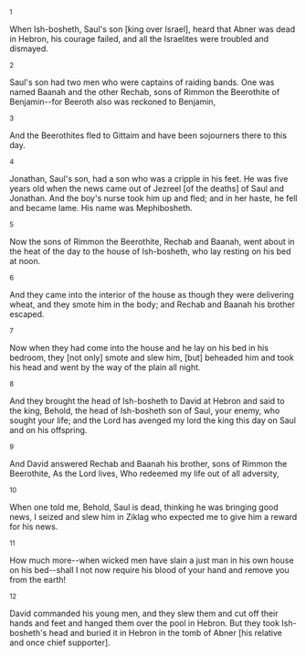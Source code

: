 <sup>1</sup> 

When Ish-bosheth, Saul's son [king over Israel], heard that Abner was dead in Hebron, his courage failed, and all the Israelites were troubled and dismayed. 

<sup>2</sup> 

Saul's son had two men who were captains of raiding bands. One was named Baanah and the other Rechab, sons of Rimmon the Beerothite of Benjamin--for Beeroth also was reckoned to Benjamin, 

<sup>3</sup> 

And the Beerothites fled to Gittaim and have been sojourners there to this day. 

<sup>4</sup> 

Jonathan, Saul's son, had a son who was a cripple in his feet. He was five years old when the news came out of Jezreel [of the deaths] of Saul and Jonathan. And the boy's nurse took him up and fled; and in her haste, he fell and became lame. His name was Mephibosheth. 

<sup>5</sup> 

Now the sons of Rimmon the Beerothite, Rechab and Baanah, went about in the heat of the day to the house of Ish-bosheth, who lay resting on his bed at noon. 

<sup>6</sup> 

And they came into the interior of the house as though they were delivering wheat, and they smote him in the body; and Rechab and Baanah his brother escaped. 

<sup>7</sup> 

Now when they had come into the house and he lay on his bed in his bedroom, they [not only] smote and slew him, [but] beheaded him and took his head and went by the way of the plain all night. 

<sup>8</sup> 

And they brought the head of Ish-bosheth to David at Hebron and said to the king, Behold, the head of Ish-bosheth son of Saul, your enemy, who sought your life; and the Lord has avenged my lord the king this day on Saul and on his offspring. 

<sup>9</sup> 

And David answered Rechab and Baanah his brother, sons of Rimmon the Beerothite, As the Lord lives, Who redeemed my life out of all adversity, 

<sup>10</sup> 

When one told me, Behold, Saul is dead, thinking he was bringing good news, I seized and slew him in Ziklag who expected me to give him a reward for his news. 

<sup>11</sup> 

How much more--when wicked men have slain a just man in his own house on his bed--shall I not now require his blood of your hand and remove you from the earth! 

<sup>12</sup> 

David commanded his young men, and they slew them and cut off their hands and feet and hanged them over the pool in Hebron. But they took Ish-bosheth's head and buried it in Hebron in the tomb of Abner [his relative and once chief supporter].